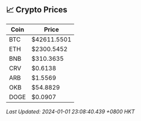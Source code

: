 ## 📈 Crypto Prices

| Coin | Price |
| ---- | ----- |
| BTC | $42611.5501 |
| ETH | $2300.5452 |
| BNB | $310.3635 |
| CRV | $0.6138 |
| ARB | $1.5569 |
| OKB | $54.8829 |
| DOGE | $0.0907 |

_Last Updated: 2024-01-01 23:08:40.439 +0800 HKT_